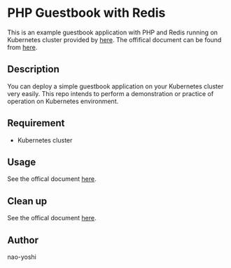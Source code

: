 # PHP Guestbook with Redis
This is an example guestbook application with PHP and Redis running on Kubernetes cluster provided by [here](https://github.com/kubernetes/examples). The offifical document can be found from [here](https://kubernetes.io/docs/tutorials/stateless-application/guestbook/). 

## Description
You can deploy a simple guestbook application on your Kubernetes cluster very easily. This repo intends to perform a demonstration or practice of operation on Kubernetes environment.

## Requirement
- Kubernetes cluster

## Usage
See the offical document [here](https://kubernetes.io/docs/tutorials/stateless-application/guestbook/). 

## Clean up
See the offical document [here](https://kubernetes.io/docs/tutorials/stateless-application/guestbook/). 

## Author
nao-yoshi
